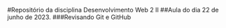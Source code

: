 #Repositório da disciplina Desenvolvimento Web 2 II
##Aula do dia 22 de junho de 2023.
###Revisando Git e GitHub